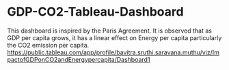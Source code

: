 # GDP-CO2-Tableau-Dashboard

This dashboard is inspired by the Paris Agreement. It is observed that as GDP per capita grows, it has a linear effect on Energy per capita particularly the CO2 emission per capita. https://public.tableau.com/app/profile/bavitra.sruthi.saravana.muthu/viz/ImpactofGDPonCO2andEnergypercapita/Dashboard1
